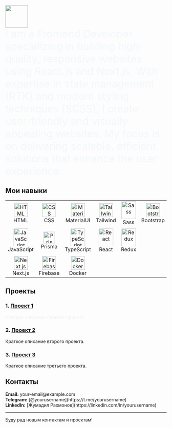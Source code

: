 
<a href="https://github.com/Elkhan2003">
<img height="70" src="https://readme-typing-svg.herokuapp.com?lines=Hi+I+am+Jumadil;and+I+am+Frontend+Developer&duration=2500&speed=20&colors=FFE15D,FF5733,33FF57,3357FF,FF33A6"/>
</a>

<div style="font-size: 2rem; color: #3498db; animation: fadeIn 2s ease-out;">
 I am a Frontend Developer specializing in building high-quality, responsive websites using React.js and Next.js. With expertise in state management (RTK) and modern styling techniques (SCSS), I create user-friendly and visually appealing websites. My focus is on delivering scalable, efficient solutions that enhance the user experience.


</div>

## Мои навыки
<p align="center">
<table align="center">
  <tr>
    <td align="center" width="80">
      <img src="https://skillicons.dev/icons?i=html" width="43" height="43" alt="HTML" />
      <br>HTML
    </td>
    <td align="center" width="80">
      <img src="https://skillicons.dev/icons?i=css" width="43" height="43" alt="CSS" />
      <br>CSS
    </td>
    <td align="center" width="80">
      <img src="https://skillicons.dev/icons?i=materialui" width="43" height="43" alt="MaterialUI" />
      <br>MaterialUI
    </td>
    <td align="center" width="80">
      <img src="https://skillicons.dev/icons?i=tailwind" width="43" height="43" alt="Tailwind" />
      <br>Tailwind
    </td>
    <td align="center" width="80">
      <img src="https://techstack-generator.vercel.app/sass-icon.svg" alt="Sass" width="45" height="55" />
      <br>Sass
    </td>
    <td align="center" width="80">
      <img src="https://skillicons.dev/icons?i=bootstrap" width="43" height="43" alt="Bootstrap" />
      <br>Bootstrap
    </td>
    <td align="center" width="80">
      <img src="https://skillicons.dev/icons?i=babel" width="43" height="43" alt="Babel" />
      <br>Babel
    </td>
    <td align="center" width="80">
      <img src="https://skillicons.dev/icons?i=threejs" width="43" height="43" alt="Three.js" />
      <br>Three.js
    </td>
  </tr>

  <tr>
    <td align="center" width="80">
      <img src="https://techstack-generator.vercel.app/js-icon.svg" alt="JavaScript" width="45" height="55" />
      <br>JavaScript
    </td>
    <td align="center" width="110" height="90"> 
      <a href="#debabin-stack">
        <img src="https://brandeps.com/icon-download/P/Prisma-icon-vector-01.svg" width="36" height="36" alt="Prisma" />
      </a>
      <br>Prisma
    </td>
    <td align="center" width="80">
      <img src="https://techstack-generator.vercel.app/ts-icon.svg" alt="TypeScript" width="45" height="55" />
      <br>TypeScript
    </td>
    <td align="center" width="80">
      <img src="https://techstack-generator.vercel.app/react-icon.svg" alt="React" width="45" height="55" />
      <br>React
    </td>
    <td align="center" width="80">
      <img src="https://techstack-generator.vercel.app/redux-icon.svg" alt="Redux" width="45" height="55" />
      <br>Redux
    </td>
  </tr>

  <tr>
    <td align="center" width="80">
      <img src="https://skillicons.dev/icons?i=nextjs" width="43" height="43" alt="Next.js" />
      <br>Next.js
    </td>
    <td align="center" width="80">
      <img src="https://skillicons.dev/icons?i=firebase" width="43" height="43" alt="Firebase" />
      <br>Firebase
    </td>
    <td align="center" width="80">
      <img src="https://techstack-generator.vercel.app/docker-icon.svg" width="43" height="43" alt="Docker" />
      <br>Docker
    </td>
  </tr>
</table>
</p>

## Проекты

### 1. [Проект 1](https://github.com/your-username/project1)
<div style="animation: fadeIn 2s ease-out;">
  Краткое описание первого проекта.
</div>

### 2. [Проект 2](https://github.com/your-username/project2)
<div style="animation: fadeIn 2s ease-out 0.5s;">
  Краткое описание второго проекта.
</div>

### 3. [Проект 3](https://github.com/your-username/project3)
<div style="animation: fadeIn 2s ease-out 1s;">
  Краткое описание третьего проекта.
</div>

## Контакты

<div style="animation: fadeIn 2s ease-out 1.5s;">
  <ul style="list-style-type: none; padding: 0;">
    <li><strong>Email:</strong> your-email@example.com</li>
    <li><strong>Telegram:</strong> [@yourusername](https://t.me/yourusername)</li>
    <li><strong>LinkedIn:</strong> [Жумадил Рахмонов](https://linkedin.com/in/yourusername)</li>
  </ul>
</div>

---

<div style="animation: fadeIn 2s ease-out 2s;">
  Буду рад новым контактам и проектам!
</div>

<style>
  @keyframes fadeIn {
    0% {
      opacity: 0;
    }
    100% {
      opacity: 1;
    }
  }
</style>
